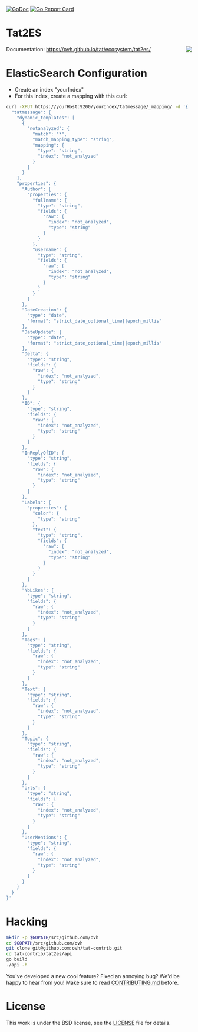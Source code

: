 [![GoDoc](https://godoc.org/github.com/ovh/tat-contrib/tat2es?status.svg)](https://godoc.org/github.com/ovh/tat-contrib/tat2es)
[![Go Report Card](https://goreportcard.com/badge/ovh/tat-contrib/tat2es)](https://goreportcard.com/report/ovh/tat-contrib/tat2es)

# Tat2ES

<img align="right" src="https://raw.githubusercontent.com/ovh/tat/master/tat.png">

Documentation: https://ovh.github.io/tat/ecosystem/tat2es/

# ElasticSearch Configuration

- Create an index "yourIndex"
- For this index, create a mapping with this curl:

```bash
curl -XPUT https://yourHost:9200/yourIndex/tatmessage/_mapping/ -d '{
  "tatmessage": {
    "dynamic_templates": [
      {
        "notanalyzed": {
          "match": "*",
          "match_mapping_type": "string",
          "mapping": {
            "type": "string",
            "index": "not_analyzed"
          }
        }
      }
    ],
    "properties": {
      "Author": {
        "properties": {
          "fullname": {
            "type": "string",
            "fields": {
              "raw": {
                "index": "not_analyzed",
                "type": "string"
              }
            }
          },
          "username": {
            "type": "string",
            "fields": {
              "raw": {
                "index": "not_analyzed",
                "type": "string"
              }
            }
          }
        }
      },
      "DateCreation": {
        "type": "date",
        "format": "strict_date_optional_time||epoch_millis"
      },
      "DateUpdate": {
        "type": "date",
        "format": "strict_date_optional_time||epoch_millis"
      },
      "Delta": {
        "type": "string",
        "fields": {
          "raw": {
            "index": "not_analyzed",
            "type": "string"
          }
        }
      },
      "ID": {
        "type": "string",
        "fields": {
          "raw": {
            "index": "not_analyzed",
            "type": "string"
          }
        }
      },
      "InReplyOfID": {
        "type": "string",
        "fields": {
          "raw": {
            "index": "not_analyzed",
            "type": "string"
          }
        }
      },
      "Labels": {
        "properties": {
          "color": {
            "type": "string"
          },
          "text": {
            "type": "string",
            "fields": {
              "raw": {
                "index": "not_analyzed",
                "type": "string"
              }
            }
          }
        }
      },
      "NbLikes": {
        "type": "string",
        "fields": {
          "raw": {
            "index": "not_analyzed",
            "type": "string"
          }
        }
      },
      "Tags": {
        "type": "string",
        "fields": {
          "raw": {
            "index": "not_analyzed",
            "type": "string"
          }
        }
      },
      "Text": {
        "type": "string",
        "fields": {
          "raw": {
            "index": "not_analyzed",
            "type": "string"
          }
        }
      },
      "Topic": {
        "type": "string",
        "fields": {
          "raw": {
            "index": "not_analyzed",
            "type": "string"
          }
        }
      },
      "Urls": {
        "type": "string",
        "fields": {
          "raw": {
            "index": "not_analyzed",
            "type": "string"
          }
        }
      },
      "UserMentions": {
        "type": "string",
        "fields": {
          "raw": {
            "index": "not_analyzed",
            "type": "string"
          }
        }
      }
    }
  }
}'
```
# Hacking

```bash
mkdir -p $GOPATH/src/github.com/ovh
cd $GOPATH/src/github.com/ovh
git clone git@github.com:ovh/tat-contrib.git
cd tat-contrib/tat2es/api
go build
./api -h
```

You've developed a new cool feature? Fixed an annoying bug? We'd be happy
to hear from you! Make sure to read [CONTRIBUTING.md](./CONTRIBUTING.md) before.

# License

This work is under the BSD license, see the [LICENSE](LICENSE) file for details.
